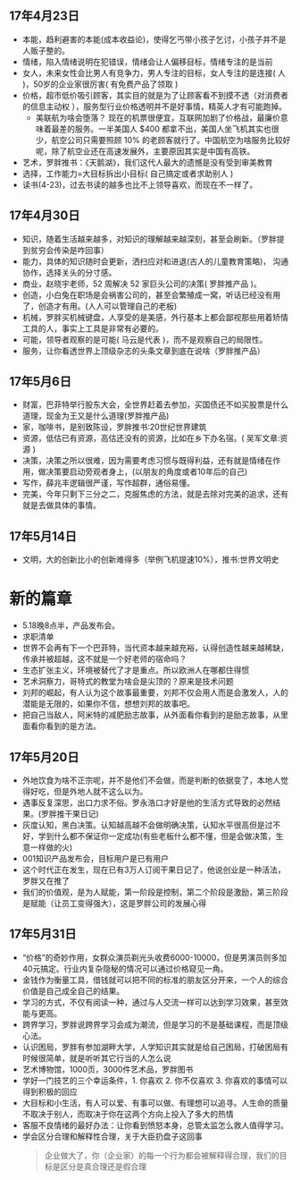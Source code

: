 ## 17年4月23日
* 本能，趋利避害的本能(成本收益论)，使得乞丐带小孩子乞讨，小孩子并不是人贩子整的。
* 情绪，陷入情绪说明在犯错误，情绪会让人偏移目标，情绪专注的是当前
* 女人，未来女性会比男人有竞争力，男人专注的目标，女人专注的是连接( 人 )，50岁的企业家很厉害( 有免费产品了领取 )
* 价格，超市低价吸引顾客，其实目的就是为了让顾客看不到摸不透（对消费者的信息主动权 ），服务型行业价格透明并不是好事情，精英人才有可能跑掉。
  + 美联航为啥会堕落？ 现在的机票很便宜，互联网加剧了价格战，最廉价意味着最差的服务。一半美国人 $400 都拿不出，美国人坐飞机其实也很少，航空公司只需要照顾 10% 的老顾客就行了。中国航空为啥服务比较好呢，除了航空业还在高速发展外，主要原因其实是中国有高铁。
* 艺术，罗胖推书：《天鹅湖》，我们这代人最大的遗憾是没有受到审美教育
* 选择，工作能力=大目标拆出小目标( 自己搞定或者求助别人 )
* 读书(4-23)，过去书读的越多也比不上领导喜欢，而现在不一样了。


## 17年4月30日
* 知识，随着生活越来越多，对知识的理解越来越深刻，甚至会刷新。（罗胖提到贫穷会传染是咋回事）
* 能力，具体的知识随时会更新，洒扫应对和进退(古人的儿童教育策略)， 沟通协作，选择关头的分寸感。
* 商业，赵晓宇老师，52 周解决 52 家巨头公司的决策( 罗胖推产品 )。
* 创造，小白兔在职场是会祸害公司的，甚至会繁殖成一窝，听话已经没有用了，创造才有用。(人人可以管理自己的老板)
* 机械，罗胖买机械键盘，人享受的是美感，外行基本上都会鄙视那些用着矫情工具的人，事实上工具是非常有必要的。
* 可能，领导者观察的是可能( 马云是代表 )，而不是观察自己的局限性。
* 服务，让你看透世界上顶级杂志的头条文章到底在说啥（罗胖推产品）

## 17年5月6日
* 财富，巴菲特举行股东大会，全世界赶着去参加，买国债还不如买股票是什么道理，现金为王又是什么道理(罗胖推产品)
* 家，咖啡书，是别致陈设，罗胖推书:20世纪世界建筑
* 资源，低估已有资源，高估还没有的资源，比如在乡下办名宿。( 吴军文章:资源 )
* 决策，决策之所以很难，因为需要考虑习惯与既得利益，还有就是情绪在作用，做决策要启动旁观者身上，(以朋友的角度或者10年后的自己)
* 写作，薛兆丰逻辑很严谨，写作超群，通俗易懂。
* 完美，今年只剩下三分之二，克服焦虑的方法，就是去除对完美的追求，还有就是去做具体的事情。


## 17年5月14日
* 文明，大的创新比小的创新难得多（举例飞机提速10%），推书:世界文明史


# 新的篇章
* 5.18晚8点半，产品发布会。
* 求职清单
* 世界不会再有下一个巴菲特，当代资本越来越充裕，认得创造性越来越稀缺，传承并被超越，这不就是一个好老师的宿命吗？
* 生态扩张主义，环境被替代了才是重点。所以欧洲人在哪都住得惯
* 艺术洞察力，哥特式的教堂为啥会是尖顶的？原来是技术问题
* 刘邦的崛起，有人认为这个故事最重要，刘邦不仅会用人而是会激发人，人的潜能是无限的，如果你不信，想想刘邦的故事吧。
* 把自己当敌人，阿米特的减肥励志故事，从外面看你看到的是励志故事，从里面看你看到的是方法。

## 17年5月20日
* 外地饮食为啥不正宗呢，并不是他们不会做，而是判断的依据变了，本地人觉得好吃，但是外地人就不这么以为。
* 遇事反复深思，出口力求不俗。罗永浩口才好是他的生活方式导致的必然结果。(罗胖推干果日记)
* 灰度认知，黑白决策。认知越高越不会做明确决策，认知水平很高但是过不好，学到什么都不保证你一定成功(有些老板什么都不懂，但是会做决策，生意一样做的火)
* 001知识产品发布会，目标用户是已有用户
* 这个时代正在发生，现在已有3万人订阅干果日记了，他说创业是一种活法，罗胖又在推了
* 我们的价值观，是为人赋能，第一阶段是控制，第二个阶段是激励，第三阶段是赋能（让员工变得强大），这是罗胖公司的发展心得

## 17年5月31日
* “价格”的奇妙作用，女群众演员剃光头收费6000-10000，但是男演员则多加40元搞定。行业内复杂隐秘的情况可以通过价格窥见一角。
* 金钱作为衡量工具，借钱就可以把不同的标准的朋友区分开来，一个人的综合价值是自己成全自己的结果。
* 学习的方式，不仅有阅读一种，通过与人交流一样可以达到学习效果，甚至效能与更高。
* 跨界学习，罗胖说跨界学习会成为潮流，但是学习的不是基础课程，而是顶级心法。
* 认识困局，罗胖有参加湖畔大学，人学知识其实就是给自己困局，打破困局有时候很简单，就是听听其它行当的人怎么说
* 艺术博物馆，1000页，3000件艺术品，罗胖图书
* 学好一门技艺的三个幸运条件，1. 你喜欢 2. 你不仅喜欢 3. 你喜欢的事情可以得到积极的回应
* 大目标和小生活，有人可以爱、有事可以做、有理想可以追寻。人生命的质量不取决于别人，而取决于你在这两个方向上投入了多大的热情
* 客服不良情绪的最好办法：让你看到愤怒本身，总管太监怎么救人值得学习。
* 学会区分合理和解释性合理，关于大臣扔盘子这回事
  > 企业做大了，你（企业家）的每一个行为都会被解释得合理，我们的目标是区分是真合理还是假合理




